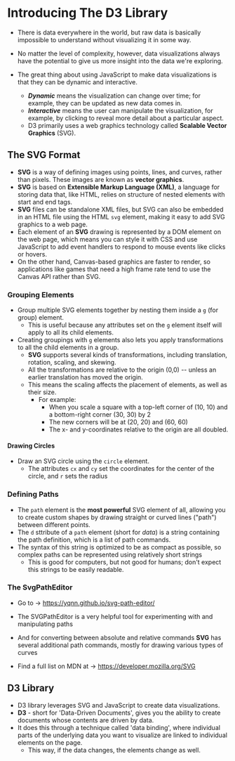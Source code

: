 # Introducing The D3 Library

- There is data everywhere in the world, but raw data is basically impossible
  to understand without visualizing it in some way.
- No matter the level of complexity, however, data visualizations always have the
  potential to give us more insight into the data we're exploring.

- The great thing about using JavaScript to make data visualizations is that they
  can be dynamic and interactive.

  - **_Dynamic_** means the visualization can change over time; for example, they
    can be updated as new data comes in.
  - **_Interactive_** means the user can manipulate the visualization, for
    example, by clicking to reveal more detail about a particular aspect.
  - D3 primarily uses a web graphics technology called **Scalable Vector Graphics**
    (SVG).

## The SVG Format

- **SVG** is a way of defining images using points, lines, and curves, rather
  than pixels. These images are known as **vector graphics**.
- **SVG** is based on **Extensible Markup Language (XML)**, a language for storing
  data that, like HTML, relies on structure of nested elements with start and
  end tags.
- **SVG** files can be standalone XML files, but SVG can also be embedded in an HTML
  file using the HTML `svg` element, making it easy to add SVG graphics to a
  web page.
- Each element of an **SVG** drawing is represented by a DOM element on the web page,
  which means you can style it with CSS and use JavaScript to add event handlers
  to respond to mouse events like clicks or hovers.
- On the other hand, Canvas-based graphics are faster to render, so applications
  like games that need a high frame rate tend to use the Canvas API rather than SVG.

### Grouping Elements

- Group multiple SVG elements together by nesting them inside a `g` (for group) element.
  - This is useful because any attributes set on the `g` element itself will
    apply to all its child elements.
- Creating groupings with `g` elements also lets you apply transformations to
  all the child elements in a group.
  - **SVG** supports several kinds of transformations, including translation, rotation,
    scaling, and skewing.
  - All the transformations are relative to the origin (0,0) -- unless an
    earlier translation has moved the origin.
  - This means the scaling affects the placement of elements, as well as their size.
    - For example:
      - When you scale a square with a top-left corner of (10, 10) and a
        bottom-right corner (30, 30) by 2
      - The new corners will be at (20, 20) and (60, 60)
      - The x- and y-coordinates relative to the origin are all doubled.

#### Drawing Circles

- Draw an SVG circle using the `circle` element.
  - The attributes `cx` and `cy` set the coordinates for the center of the circle,
    and `r` sets the radius

### Defining Paths

- The `path` element is the **most powerful** SVG element of all, allowing you
  to create custom shapes by drawing straight or curved lines ("path") between
  different points.
- The `d` sttribute of a `path` element (short for _data_) is a string
  containing the path definition, which is a list of path commands.
- The syntax of this string is optimized to be as compact as possible, so
  complex paths can be represented using relatively short strings
  - This is good for computers, but not good for humans; don't expect this strings
    to be easily readable.

### The SvgPathEditor

- Go to -> <https://yqnn.github.io/svg-path-editor/>

- The SVGPathEditor is a very helpful tool for experimenting with and manipulating
  paths
- And for converting between absolute and relative commands **SVG** has several
  additional path commands, mostly for drawing various types of curves
- Find a full list on MDN at -> <https://developer.mozilla.org/SVG>

## D3 Library

- D3 library leverages SVG and JavaScript to create data visualizations.
- **D3** - short for 'Data-Driven Documents', gives you the ability to create
  documents whose contents are driven by data.
- It does this through a technique called 'data binding', where individual
  parts of the underlying data you want to visualize are linked to individual
  elements on the page.
  - This way, if the data changes, the elements change as well.
